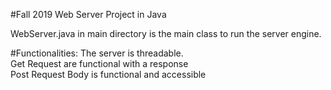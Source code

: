 #Fall 2019 Web Server Project in Java <br>

WebServer.java in main directory is the main class to run the server engine.

#Functionalities:
The server is threadable. <br>
Get Request are functional with a response <br>
Post Request Body is functional and accessible <br>




